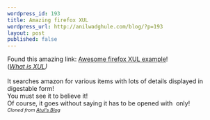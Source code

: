 ```yaml
---
wordpress_id: 193
title: Amazing firefox XUL
wordpress_url: http://anilwadghule.com/blog/?p=193
layout: post
published: false
---
```

Found this amazing link: <a href="http://www.faser.net/mab/chrome/content/mab.xul">Awesome firefox XUL example</a>!<br />(<a href="http://en.wikipedia.org/wiki/XUL"><em>What is XUL</em></a><em>)</em><br /><br />It searches amazon for various items with lots of details displayed in digestable form!<br />You must see it to believe it!<br />Of course, it goes without saying it has to be opened with <a href="http://www.spreadfirefox.com/?q=affiliates&amp;id=81569&t=70"><img alt="" src="http://photos1.blogger.com/blogger/4302/599/320/ffox.gif" border="0" /></a> only!<br /><em><span style="font-size:78%;">Cloned from </span></em><a href="http://the-shaolin.blogspot.com/"><em><span style="font-size:78%;">Atul's Blog</span></em></a>

